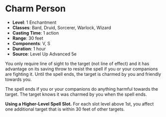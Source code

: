 # Charm Person

- **Level**: 1 Enchantment
- **Classes**: Bard, Druid, Sorcerer, Warlock, Wizard
- **Casting Time**: 1 action
- **Range**: 30 feet
- **Components**: V, S
- **Duration**: 1 hour
- **Source**: Level Up Advanced 5e

You only require line of sight to the target (not line of effect) and it has advantage on its saving throw to resist the spell if you or your companions are fighting it. Until the spell ends, the target is charmed by you and friendly towards you.

The spell ends if you or your companions do anything harmful towards the target. The target knows it was charmed by you when the spell ends.

**Using a Higher-Level Spell Slot.** For each slot level above 1st, you affect one additional target that is within 30 feet of other targets.
